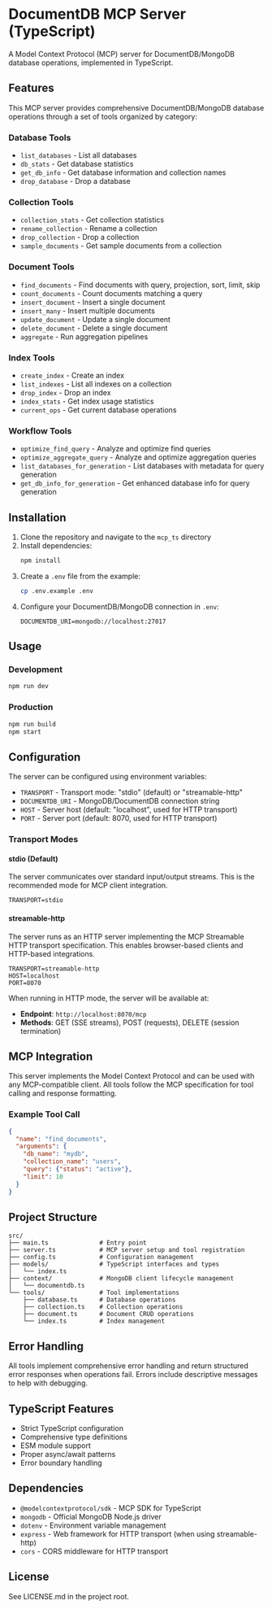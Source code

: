 # DocumentDB MCP Server (TypeScript)

A Model Context Protocol (MCP) server for DocumentDB/MongoDB database operations, implemented in TypeScript.

## Features

This MCP server provides comprehensive DocumentDB/MongoDB database operations through a set of tools organized by category:

### Database Tools
- `list_databases` - List all databases
- `db_stats` - Get database statistics
- `get_db_info` - Get database information and collection names
- `drop_database` - Drop a database

### Collection Tools
- `collection_stats` - Get collection statistics
- `rename_collection` - Rename a collection
- `drop_collection` - Drop a collection
- `sample_documents` - Get sample documents from a collection

### Document Tools
- `find_documents` - Find documents with query, projection, sort, limit, skip
- `count_documents` - Count documents matching a query
- `insert_document` - Insert a single document
- `insert_many` - Insert multiple documents
- `update_document` - Update a single document
- `delete_document` - Delete a single document
- `aggregate` - Run aggregation pipelines

### Index Tools
- `create_index` - Create an index
- `list_indexes` - List all indexes on a collection
- `drop_index` - Drop an index
- `index_stats` - Get index usage statistics
- `current_ops` - Get current database operations

### Workflow Tools
- `optimize_find_query` - Analyze and optimize find queries
- `optimize_aggregate_query` - Analyze and optimize aggregation queries  
- `list_databases_for_generation` - List databases with metadata for query generation
- `get_db_info_for_generation` - Get enhanced database info for query generation

## Installation

1. Clone the repository and navigate to the `mcp_ts` directory
2. Install dependencies:
   ```bash
   npm install
   ```
3. Create a `.env` file from the example:
   ```bash
   cp .env.example .env
   ```
4. Configure your DocumentDB/MongoDB connection in `.env`:
   ```env
   DOCUMENTDB_URI=mongodb://localhost:27017
   ```

## Usage

### Development
```bash
npm run dev
```

### Production
```bash
npm run build
npm start
```

## Configuration

The server can be configured using environment variables:

- `TRANSPORT` - Transport mode: "stdio" (default) or "streamable-http"
- `DOCUMENTDB_URI` - MongoDB/DocumentDB connection string
- `HOST` - Server host (default: "localhost", used for HTTP transport)
- `PORT` - Server port (default: 8070, used for HTTP transport)

### Transport Modes

#### stdio (Default)
The server communicates over standard input/output streams. This is the recommended mode for MCP client integration.

```env
TRANSPORT=stdio
```

#### streamable-http
The server runs as an HTTP server implementing the MCP Streamable HTTP transport specification. This enables browser-based clients and HTTP-based integrations.

```env
TRANSPORT=streamable-http
HOST=localhost
PORT=8070
```

When running in HTTP mode, the server will be available at:
- **Endpoint**: `http://localhost:8070/mcp`
- **Methods**: GET (SSE streams), POST (requests), DELETE (session termination)

## MCP Integration

This server implements the Model Context Protocol and can be used with any MCP-compatible client. All tools follow the MCP specification for tool calling and response formatting.

### Example Tool Call

```json
{
  "name": "find_documents",
  "arguments": {
    "db_name": "mydb",
    "collection_name": "users",
    "query": {"status": "active"},
    "limit": 10
  }
}
```

## Project Structure

```
src/
├── main.ts              # Entry point
├── server.ts            # MCP server setup and tool registration
├── config.ts            # Configuration management
├── models/              # TypeScript interfaces and types
│   └── index.ts
├── context/             # MongoDB client lifecycle management
│   └── documentdb.ts
└── tools/               # Tool implementations
    ├── database.ts      # Database operations
    ├── collection.ts    # Collection operations
    ├── document.ts      # Document CRUD operations
    └── index.ts         # Index management
```

## Error Handling

All tools implement comprehensive error handling and return structured error responses when operations fail. Errors include descriptive messages to help with debugging.

## TypeScript Features

- Strict TypeScript configuration
- Comprehensive type definitions
- ESM module support
- Proper async/await patterns
- Error boundary handling

## Dependencies

- `@modelcontextprotocol/sdk` - MCP SDK for TypeScript
- `mongodb` - Official MongoDB Node.js driver
- `dotenv` - Environment variable management
- `express` - Web framework for HTTP transport (when using streamable-http)
- `cors` - CORS middleware for HTTP transport

## License

See LICENSE.md in the project root.